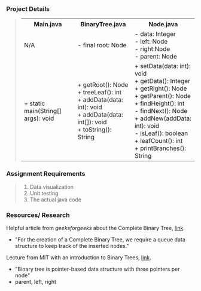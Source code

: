 ### Project Details
> <table>
>   <tr>
>     <th>Main.java</th>
>     <th>BinaryTree.java</th>
>     <th>Node.java</th>
>   </tr>
>   <tr style="horizontal-align:top">
>     <td>N/A</td>
>     <td>- final root: Node</td>
>     <td>- data: Integer<br>- left: Node<br>- right:Node<br>- parent: Node</td>
>   </tr>
>   <tr style="horizontal-align:top">
>     <td>+ static main(String[] args): void</td>
>     <td>+ getRoot(): Node<br>+ treeLeaf(): int<br>+ addData(data: int): void<br>+ addData(data: int[]): void<br>+ toString(): String</td>
>     <td>+ setData(data: int): void<br>+ getData(): Integer<br>+ getRight(): Node<br>+ getParent(): Node<br>+ findHeight(): int<br>- findNext(): Node<br>+ addNew(addData: int): void<br>- isLeaf(): boolean<br>+ leafCount(): int<br>+ printBranches(): String</td>
>   </tr>
> </table>

### Assignment Requirements
> 1. Data visualization 
> 2. Unit testing
> 3. The actual java code

### Resources/ Research
<p>Helpful article from <i>geeksforgeeks</i> about the Complete Binary Tree, 
<a href="https://www.geeksforgeeks.org/complete-binary-tree/">link</a>.</p>

 - "For the creation of a Complete Binary Tree, we require a queue data structure to keep track of the inserted nodes."
<p>Lecture from MIT with an introduction to Binary Trees, <a href="https://ocw.mit.edu/courses/6-006-introduction-to-algorithms-spring-2020/376714cc85c6c784d90eec9c575ec027_MIT6_006S20_lec6.pdf">link</a>.</p>

 - "Binary tree is pointer-based data structure with three pointers per node"
 - parent, left, right
